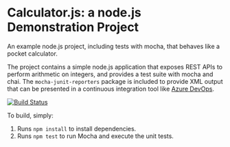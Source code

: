 Calculator.js: a node.js Demonstration Project
==============================================
An example node.js project, including tests with mocha, that behaves like
a pocket calculator.

The project contains a simple node.js application that exposes REST APIs
to perform arithmetic on integers, and provides a test suite with mocha
and chai.  The `mocha-junit-reporters` package is included to provide XML
output that can be presented in a continuous integration tool like
[Azure DevOps](https://azure.com/devops).

[![Build Status](https://dev.azure.com/srinuboyala/Parts%20Unlimited/_apis/build/status/boyala.calculator?branchName=master)](https://dev.azure.com/srinuboyala/Parts%20Unlimited/_build/latest?definitionId=3&branchName=master)

To build, simply:

1. Runs `npm install` to install dependencies.
2. Runs `npm test` to run Mocha and execute the unit tests.

